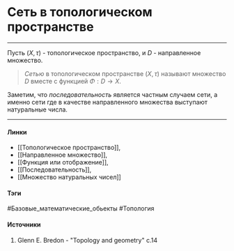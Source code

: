 # Сеть в топологическом пространстве
***
Пусть $(X,\tau)$ - топологическое пространство, и $D$ - направленное множество.
> *Сетью* в топологическом пространстве $(X,\tau)$ называют множество $D$ вместе с функцией $\Phi:D\to X$.

Заметим, что *последовательность* является частным случаем сети, а именно сети где в качестве направленного множества выступают натуральные числа.
***
#### Линки
- [[Топологическое пространство]],
- [[Направленное множество]],
- [[Функция или отображение]],
- [[Последовательность]],
- [[Множество натуральных чисел]]
#### Тэги
 #Базовые_математические_обьекты 
 #Топология 
#### Источники
1. Glenn E. Bredon - "Topology and geometry" c.14